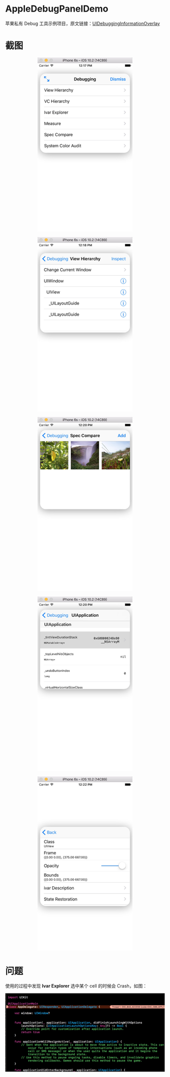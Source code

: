 # AppleDebugPanelDemo

苹果私有 Debug 工具示例项目，原文链接：[UIDebuggingInformationOverlay](http://ryanipete.com/blog/ios/swift/objective-c/uidebugginginformationoverlay/)

# 截图

<p align="center">

<img src="Images/debug_1.jpeg" width="300">

</p>

<p align="center">

<img src="Images/debug_2.jpeg" width="300">

</p>

<p align="center">

<img src="Images/debug_3.jpeg" width="300">

</p>

<p align="center">

<img src="Images/debug_4.jpeg" width="300">

</p>

<p align="center">

<img src="Images/debug_5.jpeg" width="300">

</p>


# 问题

使用的过程中发现 **Ivar Explorer** 选中某个 cell 的时候会 Crash，如图：

<p align="center">

<img src="Images/debug_6.jpeg">

</p>